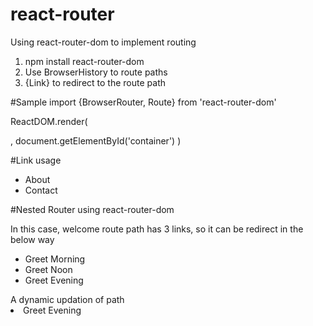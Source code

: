# react-router
Using react-router-dom to implement routing
1. npm install react-router-dom
2. Use BrowserHistory to route paths
3. {Link} to redirect to the route path

#Sample
import {BrowserRouter, Route} from 'react-router-dom'

ReactDOM.render(
    <BrowserRouter>
        <div>
            <Route path="/" component = {Home} />
            <Route path="/about" component = {About} />
            <Route path="/contact" component = {Contact} />
        </div>
    </BrowserRouter>, document.getElementById('container')
)

#Link usage
<ul role="nav">
    <li><Link to="/about" className='testLink'>About</Link></li>
    <li><Link to="/contact" className='testLink'>Contact</Link></li>
</ul>

#Nested  Router using react-router-dom

<div>
    <Route path="/" component={Home} />
    <Route path="/welcome" component={Welcome}/>
		<Route path="/welcome/greetMorning" component={GreetMorning}/>
		<Route path="/welcome/greetNoon" component={GreetNoon}/>
		<Route path="/welcome/greetEvening" component={GreetEvening}/>
    <Route path="/about" component={About} />
    <Route path="/contact" component={Contact} />
</div>

In this case, welcome route path has 3 links, so it can be redirect in the below way
<ul role="nav">
    <li><Link to="/welcome/greetMorning" className='testLink'>Greet Morning</Link></li>
    <li><Link to="/welcome/greetNoon" className='testLink'>Greet Noon</Link></li>
    <li><Link to={`${this.props.match.path}/greetEvening`} className='testLink'>Greet Evening</Link></li>
</ul>   
A dynamic updation of path
<li><Link to={`${this.props.match.path}/greetEvening`} className='testLink'>Greet Evening</Link></li>
